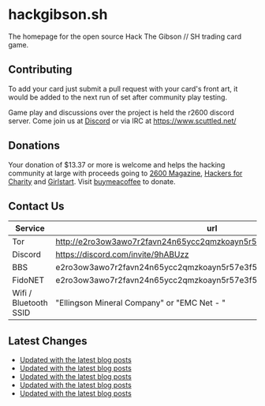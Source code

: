 # hackgibson.sh
The homepage for the open source Hack The Gibson // SH trading card game.


## Contributing

To add your card just submit a pull request with your card's front art, it would be added to the next run of set after community play testing.

Game play and discussions over the project is held the r2600 discord server. Come join us at [Discord](https://discord.com/invite/9hABUzz) or via IRC at https://www.scuttled.net/


## Donations

Your donation of $13.37 or more is welcome and helps the hacking community at large with proceeds going to [2600 Magazine](https://2600.com/), [Hackers for Charity](https://hackersforcharity.org) and [Girlstart](https://girlstart.org).  Visit [buymeacoffee](https://www.buymeacoffee.com/hackgibson.sh) to donate.


## Contact Us

Service | url
-|-
Tor | http://e2ro3ow3awo7r2favn24n65ycc2qmzkoayn5r57e3f56nvjwdcgg32ad.onion
Discord | https://discord.com/invite/9hABUzz
BBS | e2ro3ow3awo7r2favn24n65ycc2qmzkoayn5r57e3f56nvjwdcgg32ad.onion:23
FidoNET | e2ro3ow3awo7r2favn24n65ycc2qmzkoayn5r57e3f56nvjwdcgg32ad.onion:24554
Wifi / Bluetooth SSID | "Ellingson Mineral Company" or "EMC Net - <fidonet address>"

## Latest Changes
<!-- BLOG-POST-LIST:START -->
- [Updated with the latest blog posts](https://github.com/DFW2600/hackgibson.sh/commit/115f178131e0848605e47836f2b688158b4ec5d1)
- [Updated with the latest blog posts](https://github.com/DFW2600/hackgibson.sh/commit/18d8a1f71eccf2616ada55b0be43829a5d43e18c)
- [Updated with the latest blog posts](https://github.com/DFW2600/hackgibson.sh/commit/cc4c00a969d894221e55a59e36556ae133b7ed27)
- [Updated with the latest blog posts](https://github.com/DFW2600/hackgibson.sh/commit/433e8e0dd64a9255c64d46f02b055c24fa8a3075)
- [Updated with the latest blog posts](https://github.com/DFW2600/hackgibson.sh/commit/0a8c7e59c832af0ca45555369484ddcad6a7f800)
<!-- BLOG-POST-LIST:END -->
